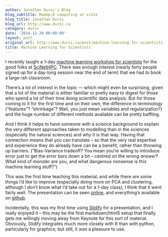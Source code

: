 ```yaml
---
author: Jonathan Dursi's Blog
blog_subtitle: R&amp;D computing at scale
blog_title: Jonathan Dursi
blog_url: http://www.dursi.ca
category: dursi
date: '2014-12-20 00:00:00'
layout: post
original_url: http://www.dursi.ca/post/machine-learning-for-scientists.html
title: Machine Learning for Scientists
---
```


<p>I recently taught a 1-day <a href="http://ljdursi.github.io/ML-for-scientists">machine learning workshop for scientists</a>  for the good folks at <a href="http://www.scinethpc.ca">SciNetHPC</a>.  There was enough interest (nearly forty people signed up for a day-long session near the end of term) that we had to book a large-ish classroom.</p>

<p>There’s a lot of interest in the topic — which might even be surprising, given that a lot of the material is either familiar or pretty easy to digest for those who spend a lot of their time doing scientific data analysis. But for those coming to it for the first time and on their own, the difference in terminology (“features”? “shrinkage”?  Wait, you just mean variables and regularization?) and the huge number of different methods available can be pretty baffling.</p>

<p>And I think it helps to have someone with a science background to explain the very different approaches taken to modelling than in the sciences (especially the natural sciences) and <em>why</em> it is that way.  Having that connection means that you can translate – so that the very real expertise and experience they do already have can be a benefit, rather than throwing up barriers.  (“Bias-Variance tradeoff?  You mean you’re willing to introduce error just to get the error bars down a bit – centred on the <em>wrong</em> <em>answer</em>?  What kind of monster are you, and what dangerous nonsense is this machine learning stuff?”)</p>

<p>This was the first time teaching this material, and while there are some things I’d like to improve (especially doing more on PCA and clustering, although I don’t know what I’d take out for a 1-day class), I think that it went fairly well.  The presentation can be seen <a href="http://ljdursi.github.io/ML-for-scientists">online</a>, and everything’s available on <a href="https://github.com/ljdursi/ML-for-scientists">github</a>.</p>

<p>Incidentally, this was my first time using <a href="http://slidify.org">Slidify</a> for a presentation, and I really enjoyed it – this may be the first markdown/html5 setup that finally gets me willingly moving away from Keynote for this sort of material.  Obviously, Slidify integrates much more closely with R than with python, particularly for graphics; but still, it was a pleasure to use.</p>